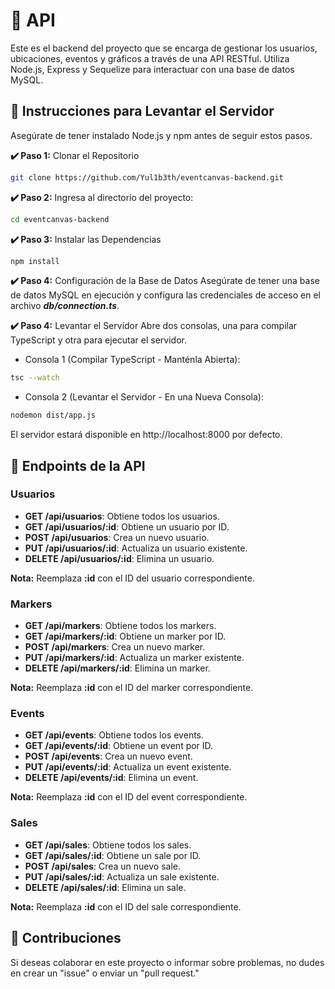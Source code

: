 # 🚀 API
Este es el backend del proyecto que se encarga de gestionar los usuarios, ubicaciones, eventos y gráficos a través de una API RESTful. Utiliza Node.js, Express y Sequelize para interactuar con una base de datos MySQL.

## 📌 Instrucciones para Levantar el Servidor

Asegúrate de tener instalado Node.js y npm antes de seguir estos pasos.

**✔️ Paso 1:** Clonar el Repositorio

```bash
git clone https://github.com/Yul1b3th/eventcanvas-backend.git
```

**✔️ Paso 2:** Ingresa al directorio del proyecto:
```bash
cd eventcanvas-backend
```

**✔️ Paso 3:** Instalar las Dependencias
```bash
npm install
```

**✔️ Paso 4:** Configuración de la Base de Datos
Asegúrate de tener una base de datos MySQL en ejecución y configura las credenciales de acceso en el archivo _**db/connection.ts**_.

**✔️ Paso 4:** Levantar el Servidor
Abre dos consolas, una para compilar TypeScript y otra para ejecutar el servidor.

- Consola 1 (Compilar TypeScript - Manténla Abierta):
```bash
tsc --watch
```

- Consola 2 (Levantar el Servidor - En una Nueva Consola):
```bash
nodemon dist/app.js
```

El servidor estará disponible en http://localhost:8000 por defecto.

## 🚧 Endpoints de la API
### Usuarios
- **GET /api/usuarios**: Obtiene todos los usuarios.
- **GET /api/usuarios/:id**: Obtiene un usuario por ID.
- **POST /api/usuarios**: Crea un nuevo usuario.
- **PUT /api/usuarios/:id**: Actualiza un usuario existente.
- **DELETE /api/usuarios/:id**: Elimina un usuario.

**Nota:** Reemplaza **:id** con el ID del usuario correspondiente.

### Markers
- **GET /api/markers**: Obtiene todos los markers.
- **GET /api/markers/:id**: Obtiene un marker por ID.
- **POST /api/markers**: Crea un nuevo marker.
- **PUT /api/markers/:id**: Actualiza un marker existente.
- **DELETE /api/markers/:id**: Elimina un marker.

**Nota:** Reemplaza **:id** con el ID del marker correspondiente.

### Events
- **GET /api/events**: Obtiene todos los events.
- **GET /api/events/:id**: Obtiene un event por ID.
- **POST /api/events**: Crea un nuevo event.
- **PUT /api/events/:id**: Actualiza un event existente.
- **DELETE /api/events/:id**: Elimina un event.

**Nota:** Reemplaza **:id** con el ID del event correspondiente.

### Sales
- **GET /api/sales**: Obtiene todos los sales.
- **GET /api/sales/:id**: Obtiene un sale por ID.
- **POST /api/sales**: Crea un nuevo sale.
- **PUT /api/sales/:id**: Actualiza un sale existente.
- **DELETE /api/sales/:id**: Elimina un sale.

**Nota:** Reemplaza **:id** con el ID del sale correspondiente.


## 🤝 Contribuciones 

Si deseas colaborar en este proyecto o informar sobre problemas, no dudes en crear un "issue" o enviar un "pull request."